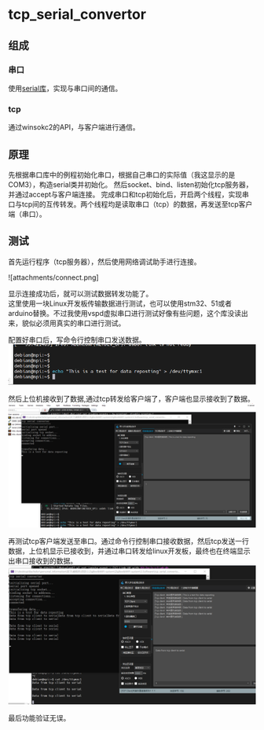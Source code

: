 # tcp_serial_convertor

## 组成  
### 串口
使用[serial库](https://github.com/wjwwood/serial)，实现与串口间的通信。
### tcp
通过winsokc2的API，与客户端进行通信。

## 原理
先根据串口库中的例程初始化串口，根据自己串口的实际值（我这显示的是COM3），构造serial类并初始化。
然后socket、bind、listen初始化tcp服务器，并通过accept与客户端连接。
完成串口和tcp初始化后，开启两个线程，实现串口与tcp间的互传转发。两个线程均是读取串口（tcp）的数据，再发送至tcp客户端（串口）。

## 测试
首先运行程序（tcp服务器），然后使用网络调试助手进行连接。

![attachments/connect.png]

显示连接成功后，就可以测试数据转发功能了。  
这里使用一块Linux开发板传输数据进行测试，也可以使用stm32、51或者arduino替换。不过我使用vspd虚拟串口进行测试好像有些问题，这个库没读出来，貌似必须用真实的串口进行测试。  

配置好串口后，写命令行控制串口发送数据。
![](attachments/linux.png)

然后上位机接收到了数据,通过tcp转发给客户端了，客户端也显示接收到了数据。
![](attachments/repost_to_client.png)

再测试tcp客户端发送至串口。通过命令行控制串口接收数据，然后tcp发送一行数据，上位机显示已接收到，并通过串口转发给linux开发板，最终也在终端显示出串口接收到的数据。  
![](attachments/repost_to_serial.png)

最后功能验证无误。